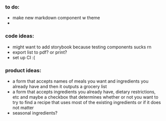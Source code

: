 ### to do:

- make new markdown component w theme
-

### code ideas:

- might want to add storybook because testing components sucks rn
- export list to pdf? or print?
- set up CI :(

### product ideas:

- a form that accepts names of meals you want and ingredients you already have and then it outputs a grocery list
- a form that accepts ingredients you already have, dietary restrictions, etc and maybe a checkbox that determines whether or not you want to try to find a recipe that uses most of the existing ingredients or if it does not matter
- seasonal ingredients?
